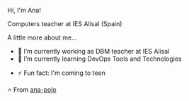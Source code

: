 Hi, I'm Ana! 


Computers teacher at IES Alisal (Spain)


 A little more about me...

- 🔭 I’m currently working as DBM teacher at IES Alisal
- 🌱 I’m currently learning DevOps Tools and Technologies
<!--- - 📫 How to reach me: 
* Linkedin: ana.polo 
* GitHub ana-polo
-->
- ⚡ Fun fact: I'm coming to teen

⭐️ From [ana-polo](https://github.com/ana-polo)
